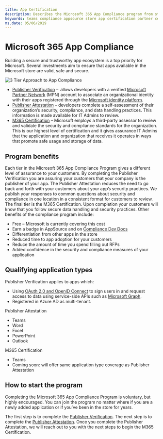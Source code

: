 ```yaml
---
title: App Certification
description: Describes the Microsoft 365 App Compliance program from store apps
keywords: teams compliance appsource store app certification partner center
ms.date: 05/06/2019
---
```


# Microsoft 365 App Compliance 

Building a secure and trustworthy app ecosystem is a top priority for Microsoft. Several investments aim to ensure that apps available in the Microsoft store are valid, safe and secure. 

  ![3 Tier Approach to App Compliance](msteams-docs/msteams-platform/assets/images/3TierImage.png) 

-	[Publisher Verification](https://docs.microsoft.com/en-us/azure/active-directory/develop/publisher-verification-overview)  –  allows developers with a verified [Microsoft Partner Network](https://partner.microsoft.com/en-us/membership) (MPN) account to associate an organizational identity with their apps registered through the [Microsoft identity platform](https://docs.microsoft.com/en-us/azure/active-directory/develop/).
-	[Publisher Attestation](https://docs.microsoft.com/en-us/microsoft-365-app-certification/docs/enterprise-app-attestation-guide) – developers complete a self-assessment of their organization’s security, compliance, and data handling practices. This information is made available for IT Admins to review. 
-	[M365 Certification](https://docs.microsoft.com/en-us/microsoft-365-app-certification/docs/enterprise-app-certification-guide) – Microsoft employs a third-party assessor to review and validate the security and compliance standards for the organization. This is our highest level of certification and it gives assurance IT Admins that the application and organization that receives it operates in ways that promote safe usage and storage of data.


## Program benefits

Each tier in the Microsoft 365 App Compliance Program gives a different level of assurance to your customers. By completing the Publisher Verification you are assuring your customers that your company is the publisher of your app. The Publisher Attestation reduces the need to go back and forth with your customers about your app’s security practices. We publish your responses to common questions about security and compliance in one location in a consistent format for customers to review. The final tier is the M365 Certification. Upon completion your customers will know that you follow secure data handling and security practices. Other benefits of the compliance program include:
-	Free – Microsoft is currently covering this cost
-	Earn a badge in AppSource and on [Compliance Dev Docs](https://docs.microsoft.com/en-us/microsoft-365-app-certification/teams/teams-apps)
-	Differentiation from other apps in the store
-	Reduced time to app adoption for your customers
-	Reduce the amount of time you spend filling out RFPs
-	Added confidence in the security and compliance measures of your application

## Qualifying application types 
Publisher Verification applies to apps which: 
- Using [OAuth 2.0 and OpenID Connect](https://docs.microsoft.com/en-us/azure/active-directory/develop/active-directory-v2-protocols) to sign users in and request access to data using service-side APIs such as [Microsoft Graph](https://developer.microsoft.com/graph/). 
- Registered in Azure AD as multi-tenant. 

Publisher Attestation
-	Teams
-	Word
-	Excel
-	PowerPoint
-	Outlook

M365 Certification
-	Teams
-	Coming soon: will offer same application type coverage as Publisher Attestation

## How to start the program

Completing the Microsoft 365 App Compliance Program is voluntary, but highly encouraged. You can join the program no matter where if you are a newly added application or if you’ve been in the store for years. 

The first step is to complete the [Publisher Verification](https://docs.microsoft.com/en-us/azure/active-directory/develop/publisher-verification-overview). The next step is to complete the [Publisher Attestation](https://docs.microsoft.com/en-us/microsoft-365-app-certification/docs/attestation). Once you complete the Publisher Attestation, we will reach out to you with the next steps to begin the M365 Certification.
